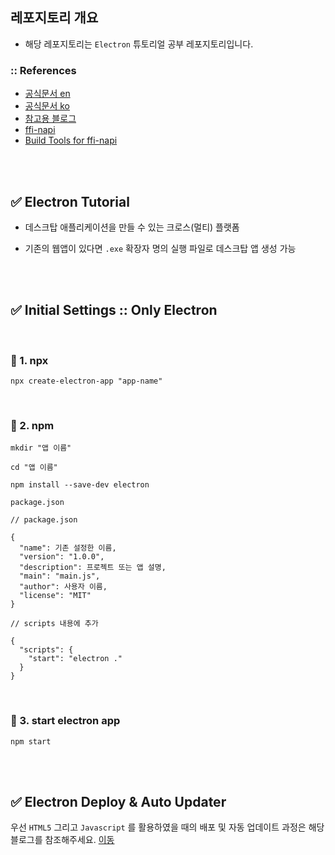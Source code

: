 ## 레포지토리 개요

- 해당 레포지토리는 `Electron` 튜토리얼 공부 레포지토리입니다.

### :: References

- [공식문서 en](https://www.electronjs.org/)
- [공식문서 ko](https://tinydew4.github.io/electron-ko)
- [참고용 블로그](https://programmerk.tistory.com/55)
- [ffi-napi](https://github.com/node-ffi/node-ffi/wiki/Node-FFI-Tutorial)
- [Build Tools for ffi-napi](https://github.com/nodejs/node-gyp)

<br>
<br>

## ✅ Electron Tutorial

- 데스크탑 애플리케이션을 만들 수 있는 크로스(멀티) 플랫폼

- 기존의 웹앱이 있다면 `.exe` 확장자 명의 실행 파일로 데스크탑 앱 생성 가능

<br>
<br>

## ✅ Initial Settings :: Only Electron

<br>

### 📌 1. npx

```
npx create-electron-app "app-name"
```

<br>

### 📌 2. npm

```
mkdir "앱 이름"

cd "앱 이름"
```

```
npm install --save-dev electron
```

`package.json`

```
// package.json

{
  "name": 기존 설정한 이름,
  "version": "1.0.0",
  "description": 프로젝트 또는 앱 설명,
  "main": "main.js",
  "author": 사용자 이름,
  "license": "MIT"
}

// scripts 내용에 추가

{
  "scripts": {
    "start": "electron ."
  }
}
```

<br>

### 📌 3. start electron app

```
npm start
```

<br>
<br>

## ✅ Electron Deploy & Auto Updater

우선 `HTML5` 그리고 `Javascript` 를 활용하였을 때의 배포 및 자동 업데이트 과정은 해당 블로그를 참조해주세요. [이동](https://velog.io/@sangwoong/Electron-3.-%EC%9D%BC%EB%A0%89%ED%8A%B8%EB%A1%A0-%EB%B0%B0%ED%8F%AC-%EB%B0%8F-%EC%9E%90%EB%8F%99-%EC%97%85%EB%8D%B0%EC%9D%B4%ED%8A%B8)
